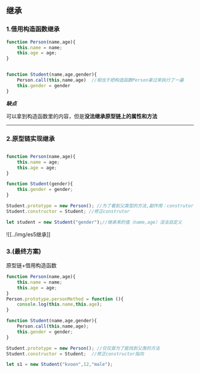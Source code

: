 ## 继承

### 1.借用构造函数继承



```js
function Person(name,age){
	this.name = name;
	this.age = age;
}


function Student(name,age,gender){
	Person.call(this,name,age)  //相当于把构造函数Person拿过来执行了一遍
	this.gender = gender
}
```

***缺点***

可以拿到构造函数里的内容，但是**没法继承原型链上的属性和方法**

---

### 2.原型链实现继承

```js

function Person(name,age){
	this.name = age;
	this.age = age;
}

function Student(gender){
	this.gender = gender;
}

Student.prototype = new Person(); //为了看到父类型的方法,副作用：construtor为Person
Student.constructor = Student; //修正construtor

let student = new Student("gender");//继承来的值（name,age）没法自定义
```

![[../img/es5继承]]

### 3.(最终方案)

原型链+借用构造函数

```js
function Person(name,age){
	this.name = name;
	this.age = age;
}
Person.prototype.personMethod = function (){
	console.log(this.name,this.age);
}

function Student(name,age,gender){
	Person.call(this,name,age);
	this.gender = gender;
}

Student.prototype = new Person(); //仅仅是为了能找到父类的方法
Student.constructor = Student;  //修正constructor指向

let s1 = new Student("kvoon",12,"male");
```